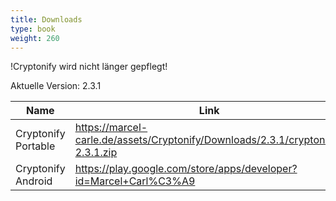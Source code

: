 ```yaml
---
title: Downloads
type: book
weight: 260
---
```


!Cryptonify wird nicht länger gepflegt!

Aktuelle Version: 2.3.1

| Name                 | Link                                                                           |
| -------------------- | ------------------------------------------------------------------------------ |
| Cryptonify Portable  | https://marcel-carle.de/assets/Cryptonify/Downloads/2.3.1/cryptonify-2.3.1.zip |
| Cryptonify Android   | https://play.google.com/store/apps/developer?id=Marcel+Carl%C3%A9              |